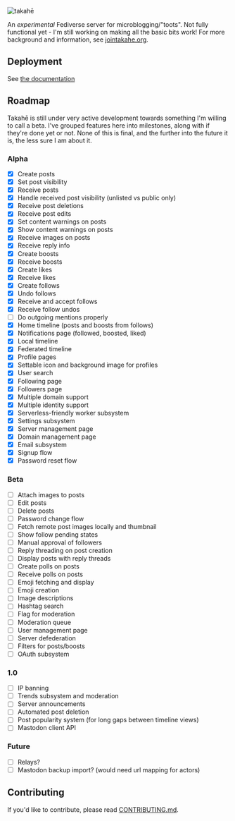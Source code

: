 ![takahē](static/img/logo-128.png)

An *experimental* Fediverse server for microblogging/"toots". Not fully functional yet -
I'm still working on making all the basic bits work! For more background and information,
see [jointakahe.org](https://jointakahe.org/).



## Deployment

See [the documentation](https://takahe-server.readthedocs.io)

## Roadmap

Takahē is still under very active development towards something I'm willing to
call a beta. I've grouped features here into milestones, along with if they're
done yet or not. None of this is final, and the further into the future it is,
the less sure I am about it.

### Alpha

- [x] Create posts
- [x] Set post visibility
- [x] Receive posts
- [x] Handle received post visibility (unlisted vs public only)
- [x] Receive post deletions
- [x] Receive post edits
- [x] Set content warnings on posts
- [x] Show content warnings on posts
- [x] Receive images on posts
- [x] Receive reply info
- [x] Create boosts
- [x] Receive boosts
- [x] Create likes
- [x] Receive likes
- [x] Create follows
- [x] Undo follows
- [x] Receive and accept follows
- [x] Receive follow undos
- [ ] Do outgoing mentions properly
- [x] Home timeline (posts and boosts from follows)
- [x] Notifications page (followed, boosted, liked)
- [x] Local timeline
- [x] Federated timeline
- [x] Profile pages
- [x] Settable icon and background image for profiles
- [x] User search
- [x] Following page
- [x] Followers page
- [x] Multiple domain support
- [x] Multiple identity support
- [x] Serverless-friendly worker subsystem
- [x] Settings subsystem
- [x] Server management page
- [x] Domain management page
- [x] Email subsystem
- [x] Signup flow
- [x] Password reset flow

### Beta

- [ ] Attach images to posts
- [ ] Edit posts
- [ ] Delete posts
- [ ] Password change flow
- [ ] Fetch remote post images locally and thumbnail
- [ ] Show follow pending states
- [ ] Manual approval of followers
- [ ] Reply threading on post creation
- [ ] Display posts with reply threads
- [ ] Create polls on posts
- [ ] Receive polls on posts
- [ ] Emoji fetching and display
- [ ] Emoji creation
- [ ] Image descriptions
- [ ] Hashtag search
- [ ] Flag for moderation
- [ ] Moderation queue
- [ ] User management page
- [ ] Server defederation
- [ ] Filters for posts/boosts
- [ ] OAuth subsystem

### 1.0

- [ ] IP banning
- [ ] Trends subsystem and moderation
- [ ] Server announcements
- [ ] Automated post deletion
- [ ] Post popularity system (for long gaps between timeline views)
- [ ] Mastodon client API

### Future

- [ ] Relays?
- [ ] Mastodon backup import? (would need url mapping for actors)

## Contributing

If you'd like to contribute, please read [CONTRIBUTING.md](./CONTRIBUTING.md).
